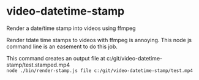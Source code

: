 # video-datetime-stamp
Render a date/time stamp into videos using ffmpeg

Render tdate time stamps to videos with ffmpeg is annoying.
This node js command line is an easement to do this job.


This command creates an output file at c:/git/video-datetime-stamp/test.stamped.mp4  
```node ./bin/render-stamp.js file c:/git/video-datetime-stamp/test.mp4```